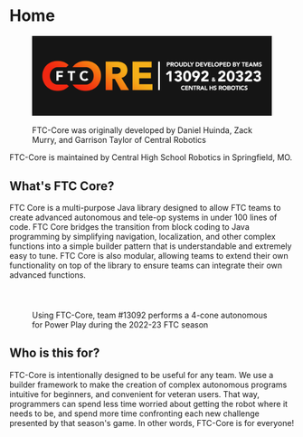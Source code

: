 # Home

<figure><img src=".gitbook/assets/image.png" alt=""><figcaption><p>FTC-Core was originally developed by Daniel Huinda, Zack Murry, and Garrison Taylor of Central Robotics</p></figcaption></figure>

FTC-Core is maintained by Central High School Robotics in Springfield, MO.

## What's FTC Core?

FTC Core is a multi-purpose Java library designed to allow FTC teams to create advanced autonomous and tele-op systems in under 100 lines of code. FTC Core bridges the transition from block coding to Java programming by simplifying navigation, localization, and other complex functions into a simple builder pattern that is understandable and extremely easy to tune. FTC Core is also modular, allowing teams to extend their own functionality on top of the library to ensure teams can integrate their own advanced functions.

###

<figure><img src=".gitbook/assets/demo_AdobeExpress (1).gif" alt=""><figcaption><p>Using FTC-Core, team #13092 performs a 4-cone autonomous for Power Play during the 2022-23 FTC season</p></figcaption></figure>

## Who is this for?

FTC-Core is intentionally designed to be useful for any team. We use a builder framework to make the creation of complex autonomous programs intuitive for beginners, and convenient for veteran users. That way, programmers can spend less time worried about getting the robot where it needs to be, and spend more time confronting each new challenge presented by that season's game. In other words, FTC-Core is for everyone!
